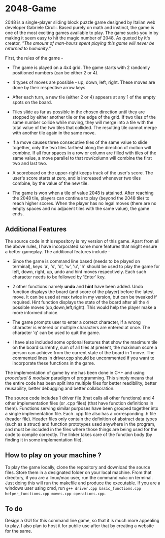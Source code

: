 # 2048-Game
2048 is a single-player sliding block puzzle game designed by Italian web developer Gabriele Cirulli. Based purely on math and instinct, the game is one of the most exciting games available to play. The game sucks you in by making it seem easy to hit the magic number of 2048. As quoted by it's creator, *"The amount of man-hours spent playing this game will never be returned to humanity."*

First, the rules of the game - 
* The game is played on a 4x4 grid. The game starts with 2 randomly positioned numbers (can be either 2 or 4).
* 4 types of moves are possible - up, down, left, right. These moves are done by their respective arrow keys.
* After each turn, a new tile (either 2 or 4) appears at any 1 of the empty spots on the board.
* Tiles slide as far as possible in the chosen direction until they are stopped by either another tile or the edge of the grid. If two tiles of the same number collide while moving, they will merge into a tile with the total value of the two tiles that collided. The resulting tile cannot merge with another tile again in the same move.


* If a move causes three consecutive tiles of the same value to slide together, only the two tiles farthest along the direction of motion will combine. If all four spaces in a row or column are filled with tiles of the same value, a move parallel to that row/column will combine the first two and last two.

* A scoreboard on the upper-right keeps track of the user's score. The user's score starts at zero, and is increased whenever two tiles combine, by the value of the new tile.
* The game is won when a tile of value 2048 is attained. After reaching the 2048 tile, players can continue to play (beyond the 2048 tile) to reach higher scores. When the player has no legal moves (there are no empty spaces and no adjacent tiles with the same value), the game ends.

## Additional Features 
The source code in this repository is my version of this game. Apart from all the above rules, I have incorporated some more features that might ensure a better gameplay. The additional features include - 
* Since the game is command line based (needs to be played on terminal), keys 'a', 's', 'd', 'w', 'u', 'h' should be used to play the game for left, down, right, up, undo and hint moves respectively. Each such character needs to be followed by 'Enter' key.

* 2 other functions namely **undo** and **hint** have been added. Undo function displays the board (and score of the player) before the latest move. It can be used at max twice in my version, but can be tweaked if required. Hint function displays the state of the board after all the 4 possible moves (up,down,left,right). This would help the player make a more informed choice.

* The game prompts user to enter a correct character, if a wrong character is entered or multiple characters are entered at once. The character 'q' can be used to quit the game.

* I have also included some optional features that show the maximum tile on the board currently, sum of all tiles at present, the maximum score a person can achieve from the current state of the board in 1 move. The commented lines in driver.cpp should be uncommented if you want to incorporate these functions in the game. 

The implementation of game by me has been done in C++ and using *procedural & modular* paradigm of programming. This simply means that the entire code has been split into multiple files for better readibility, better reusability, better debugging and better collaboration.

The source code includes 1 driver file (that calls all other functions) and 4 other implementation files (or .cpp files)  (that have function definitions in them). Functions serving similar purposes have been grouped together into a single implementation file. Each .cpp file also has a corresponding .h file (header file). Header files only contain the  definition of abstract data types (such as a struct) and function prototypes used anywhere in the program, and must be included in the files where those things are being used for the code to compile correctly. The linker takes care of the function body (by finding it in some implementation file).

## How to play on your machine ?
To play the game locally, clone the repository and download the source files. Store them in a designated folder on your local machine. From that directory, if you are a linux/mac user, run the command `make` on terminal. Just doing this will run the makefile and produce the executable. If you are a windows user using cmd, run `g++ driver.cpp basic_functions.cpp helper_functions.cpp moves.cpp operations.cpp`.

## To do
Design a GUI for this command line game, so that it is much more appealing to play. I also plan to host it for public use after that by creating a website for the same. 
